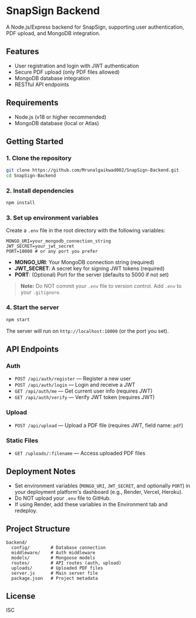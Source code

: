 # SnapSign Backend

A Node.js/Express backend for SnapSign, supporting user authentication, PDF upload, and MongoDB integration.

## Features
- User registration and login with JWT authentication
- Secure PDF upload (only PDF files allowed)
- MongoDB database integration
- RESTful API endpoints

## Requirements
- Node.js (v18 or higher recommended)
- MongoDB database (local or Atlas)

## Getting Started

### 1. Clone the repository
```bash
git clone https://github.com/Mrunalgaikwad002/SnapSign-Backend.git
cd SnapSign-Backend
```

### 2. Install dependencies
```bash
npm install
```

### 3. Set up environment variables
Create a `.env` file in the root directory with the following variables:

```
MONGO_URI=your_mongodb_connection_string
JWT_SECRET=your_jwt_secret
PORT=10000 # or any port you prefer
```

- **MONGO_URI**: Your MongoDB connection string (required)
- **JWT_SECRET**: A secret key for signing JWT tokens (required)
- **PORT**: (Optional) Port for the server (defaults to 5000 if not set)

> **Note:** Do NOT commit your `.env` file to version control. Add `.env` to your `.gitignore`.

### 4. Start the server
```bash
npm start
```

The server will run on `http://localhost:10000` (or the port you set).

## API Endpoints

### Auth
- `POST /api/auth/register` — Register a new user
- `POST /api/auth/login` — Login and receive a JWT
- `GET /api/auth/me` — Get current user info (requires JWT)
- `GET /api/auth/verify` — Verify JWT token (requires JWT)

### Upload
- `POST /api/upload` — Upload a PDF file (requires JWT, field name: `pdf`)

### Static Files
- `GET /uploads/:filename` — Access uploaded PDF files

## Deployment Notes
- Set environment variables (`MONGO_URI`, `JWT_SECRET`, and optionally `PORT`) in your deployment platform's dashboard (e.g., Render, Vercel, Heroku).
- Do NOT upload your `.env` file to GitHub.
- If using Render, add these variables in the Environment tab and redeploy.

## Project Structure
```
backend/
  config/        # Database connection
  middleware/    # Auth middleware
  models/        # Mongoose models
  routes/        # API routes (auth, upload)
  uploads/       # Uploaded PDF files
  server.js      # Main server file
  package.json   # Project metadata
```

## License
ISC 
